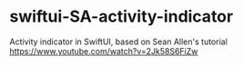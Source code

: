 # swiftui-SA-activity-indicator
Activity indicator in SwiftUI, based on Sean Allen's tutorial https://www.youtube.com/watch?v=2Jk58S6FiZw
